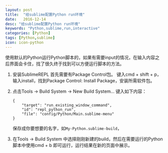 ```yaml
---
layout: post
title:  "给sublime配置Python run环境"
date:   2016-12-14
desc: "给sublime配置Python run环境"
keywords: "Python,sublime,run,interactive"
categories: [Python]
tags: [Python,sublime]
icon: icon-python
---
```


使用默认的Python运行Python脚本的，如果有需要input的情况，在输入内容之后界面会卡住，找了很久终于找到可以方便运行脚本的方法。

1. 安装SublimeREPL
    首先需要有Package Control包。
    键入cmd + shift + p，输入install，找到Package Control: Install Package，安装所需软件包。

2. 点击Tools -> Build System -> New Build System... 键入如下内容：
    ```
    {
        "target": "run_existing_window_command",
        "id": "repl_python_run",
        "file": "config/Python/Main.sublime-menu"
    }
    ```
    保存成你要想要的名字，如`My-Python.sublime-build`，

3. 在Tools -> Build System 中选择刚刚新建的build，然后在需要运行的Python脚本中使用cmd + b 即可运行，运行结果在新的页面中展示。
